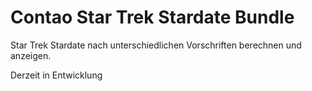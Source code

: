 # Contao Star Trek Stardate Bundle

Star Trek Stardate nach unterschiedlichen Vorschriften berechnen und anzeigen.

Derzeit in Entwicklung

